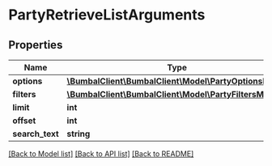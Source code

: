 # PartyRetrieveListArguments

## Properties
Name | Type | Description | Notes
------------ | ------------- | ------------- | -------------
**options** | [**\BumbalClient\BumbalClient\Model\PartyOptionsModel**](PartyOptionsModel.md) |  | [optional] 
**filters** | [**\BumbalClient\BumbalClient\Model\PartyFiltersModel**](PartyFiltersModel.md) |  | [optional] 
**limit** | **int** |  | [optional] 
**offset** | **int** |  | [optional] 
**search_text** | **string** |  | [optional] 

[[Back to Model list]](../README.md#documentation-for-models) [[Back to API list]](../README.md#documentation-for-api-endpoints) [[Back to README]](../README.md)


